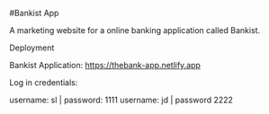 #Bankist App

A marketing website for a online banking application called Bankist.

Deployment

Bankist Application: https://thebank-app.netlify.app

Log in credentials:

username: sl | password: 1111
username: jd | password 2222
